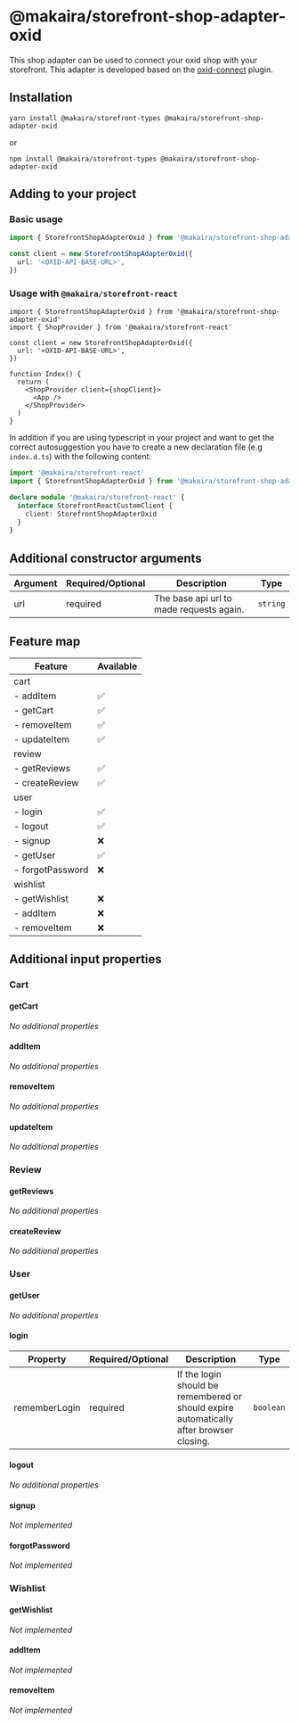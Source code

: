 # @makaira/storefront-shop-adapter-oxid

This shop adapter can be used to connect your oxid shop with your storefront. This adapter is developed based on the [oxid-connect](https://github.com/MakairaIO/oxid-connect) plugin.

## Installation

`yarn install @makaira/storefront-types @makaira/storefront-shop-adapter-oxid`

or

`npm install @makaira/storefront-types @makaira/storefront-shop-adapter-oxid`

## Adding to your project

### Basic usage

```typescript
import { StorefrontShopAdapterOxid } from '@makaira/storefront-shop-adapter-oxid'

const client = new StorefrontShopAdapterOxid({
  url: '<OXID-API-BASE-URL>',
})
```

### Usage with `@makaira/storefront-react`

```tsx
import { StorefrontShopAdapterOxid } from '@makaira/storefront-shop-adapter-oxid'
import { ShopProvider } from '@makaira/storefront-react'

const client = new StorefrontShopAdapterOxid({
  url: '<OXID-API-BASE-URL>',
})

function Index() {
  return (
    <ShopProvider client={shopClient}>
      <App />
    </ShopProvider>
  )
}
```

In addition if you are using typescript in your project and want to get the correct autosuggestion you have to create a new declaration file (e.g `index.d.ts`) with the following content:

```typescript
import '@makaira/storefront-react'
import { StorefrontShopAdapterOxid } from '@makaira/storefront-shop-adapter-oxid'

declare module '@makaira/storefront-react' {
  interface StorefrontReactCustomClient {
    client: StorefrontShopAdapterOxid
  }
}
```

## Additional constructor arguments

| Argument | Required/Optional | Description                              | Type     |
| -------- | ----------------- | ---------------------------------------- | -------- |
| url      | required          | The base api url to made requests again. | `string` |

## Feature map

| Feature          | Available |
| ---------------- | --------- |
| cart             |           |
| - addItem        | ✅        |
| - getCart        | ✅        |
| - removeItem     | ✅        |
| - updateItem     | ✅        |
| review           |           |
| - getReviews     | ✅        |
| - createReview   | ✅        |
| user             |           |
| - login          | ✅        |
| - logout         | ✅        |
| - signup         | ❌        |
| - getUser        | ✅        |
| - forgotPassword | ❌        |
| wishlist         |           |
| - getWishlist    | ❌        |
| - addItem        | ❌        |
| - removeItem     | ❌        |

## Additional input properties

### Cart

#### getCart

_No additional properties_

#### addItem

_No additional properties_

#### removeItem

_No additional properties_

#### updateItem

_No additional properties_

### Review

#### getReviews

_No additional properties_

#### createReview

_No additional properties_

### User

#### getUser

_No additional properties_

#### login

| Property      | Required/Optional | Description                                                                             | Type      |
| ------------- | ----------------- | --------------------------------------------------------------------------------------- | --------- |
| rememberLogin | required          | If the login should be remembered or should expire automatically after browser closing. | `boolean` |

#### logout

_No additional properties_

#### signup

_Not implemented_

#### forgotPassword

_Not implemented_

### Wishlist

#### getWishlist

_Not implemented_

#### addItem

_Not implemented_

#### removeItem

_Not implemented_
